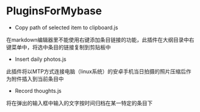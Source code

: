 # PluginsForMybase
- Copy path of selected item to clipboard.js

在markdown编辑器里不能使用右键添加条目链接的功能，此插件在大纲目录中右键菜单中，将选中条目的链接复制到剪贴板中
- Insert daily photos.js

此插件将以MTP方式连接电脑（linux系统）的安卓手机当日拍摄的照片压缩后作为附件插入到当前条目中
- Record thoughts.js

将在弹出的输入框中输入的文字按时间归档在某一特定的条目下
